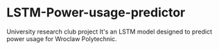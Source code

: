 # LSTM-Power-usage-predictor
University research club project
It's an LSTM model designed to predict power usage for Wroclaw Polytechnic.
